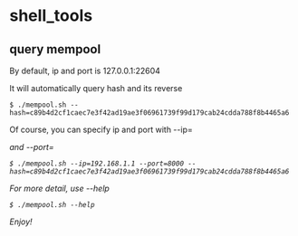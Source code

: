 # shell_tools

## query mempool
By default, ip and port is 127.0.0.1:22604

It will automatically query hash and its reverse
```shell
$ ./mempool.sh --hash=c89b4d2cf1caec7e3f42ad19ae3f06961739f99d179cab24cdda788f8b4465a6
```

Of course, you can specify ip and port with --ip=<address> and --port=<port>
```$xslt
$ ./mempool.sh --ip=192.168.1.1 --port=8000 --hash=c89b4d2cf1caec7e3f42ad19ae3f06961739f99d179cab24cdda788f8b4465a6
```

For more detail, use --help
```$xslt
$ ./mempool.sh --help
```

Enjoy!
